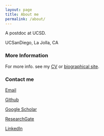 ```yaml
---
layout: page
title: About me
permalink: /about/
---
```


 A postdoc at UCSD.  

 UCSanDiego, La Jolla, CA  

### More Information  

 For more info. see my [CV](https://wkl1990.github.io/CV/) or [biographical site](show/Biography/index.html). 

### Contact me  

 [Email](mailto:kaw033@health.ucsd.edu)  

 [Github](https://github.com/wkl1990)  

 [Google Scholar](https://scholar.google.com/citations?user=q4xr9wgAAAAJ&hl=zh-CN)  

 [ResearchGate](https://www.researchgate.net/profile/Kangli_Wang)  

 [LinkedIn](https://www.linkedin.com/in/%E5%BA%B7%E5%88%A9-%E7%8E%8B-7a840297/)  